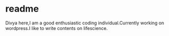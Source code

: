 # readme



Divya here,I am a good enthusiastic coding individual.Currently working on wordpress.I like to write contents on lifescience.
